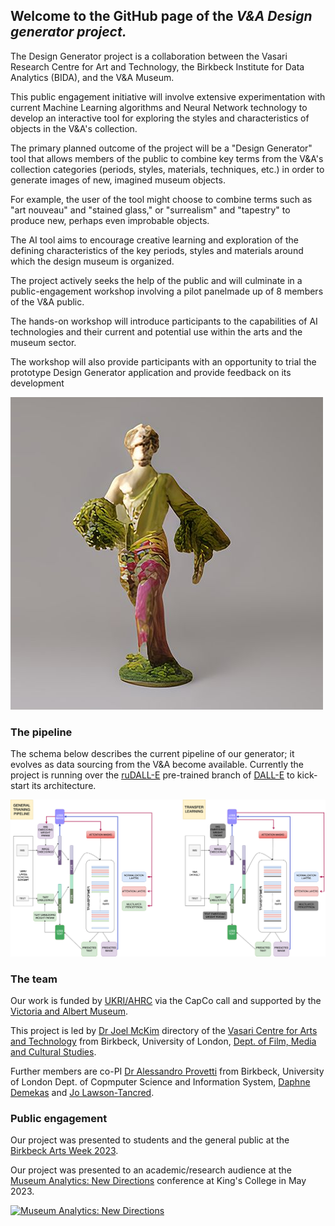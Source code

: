 ## Welcome to the GitHub page of the *V&A Design generator project.*


The Design Generator project is a collaboration between the Vasari Research Centre for Art and Technology, the Birkbeck Institute for Data Analytics (BIDA), and the V&A Museum. 

This public engagement initiative will involve extensive experimentation with current Machine Learning algorithms and Neural Network technology to develop an interactive tool for exploring the styles and characteristics of objects in the V&A's collection. 

The primary planned outcome of the project will be a "Design Generator" tool that allows members of the public to combine key terms from the V&A's collection categories (periods, styles, materials, techniques, etc.) in order to generate images of new, imagined museum objects. 

For example, the user of the tool might choose to combine terms such as "art nouveau" and "stained glass," or "surrealism" and "tapestry" to produce new, perhaps even improbable objects. 

The AI tool aims to encourage creative learning and exploration of the defining characteristics of the key periods, styles and materials around which the design museum is organized.

The project actively seeks the help of the public and will culminate in a public-engagement workshop involving a pilot panelmade up of 8 members of the V&A public. 

The hands-on workshop will introduce participants to the capabilities of AI technologies and their current and potential use within the arts
and the museum sector. 

The workshop will also provide participants with an opportunity to trial the prototype Design Generator application and provide feedback on its development


![An example of a generated image](example-statuette.jpeg "An example of a generated image")

### The pipeline

The schema below describes the current pipeline of our generator; it evolves as data sourcing from the V&A become available.
Currently the project is running over the [ruDALL-E](https://github.com/ai-forever/ru-dalle) pre-trained branch of [DALL-E](https://openai.com/dall-e-2/) to kick-start its architecture.

![A pipeline for the V&A generator](birkbeck_wf_transfer_learning.png "A pipeline for the V&A generator")


### The team

Our work is funded by [UKRI/AHRC](https://www.ukri.org/councils/ahrc/) via the CapCo call and supported by the [Victoria and Albert Museum](https://www.vam.ac.uk/).

This project is led by [Dr Joel McKim](https://www.bbk.ac.uk/our-staff/profile/8005964/joel-mckim)  directory of the [Vasari Centre for Arts and Technology](http://www7.bbk.ac.uk/vasari/) from Birkbeck, University of London, [Dept. of Film, Media and Cultural Studies](https://www.bbk.ac.uk/departments/culture).

Further members are co-PI [Dr Alessandro Provetti](https://github.com/ale66) from Birkbeck, University of London Dept. of Copmputer Science and Information System, [Daphne Demekas](https://github.com/daphnedemekas) and [Jo Lawson-Tancred](https://github.com/JoLawsonTancred).

### Public engagement

Our project was presented to students and the general public at the [Birkbeck Arts Week 2023](https://www.bbk.ac.uk/events/remote_event_view?id=36472).

Our project was presented to an academic/research audience at the [Museum Analytics: New Directions](https://kingsdh.net/2023/04/05/museum-analytics-programme/) conference at King's College in May 2023.

[<img src   = "https://kingsdh.net/wp-content/uploads/2022/11/Museum-Analytics-poster-1536x960.png"
      alt   = "Museum Analytics: New Directions"
      style = "float: none; margin-right: 10px; width:400px;" 
/>](https://kingsdh.net/2023/04/05/museum-analytics-programme/) 
